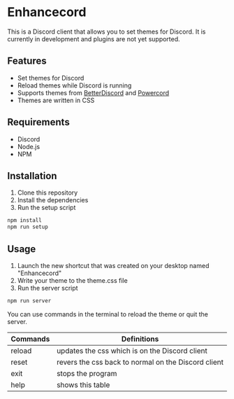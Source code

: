 # Enhancecord
This is a Discord client that allows you to set themes for Discord. It is currently in development and plugins are not yet supported.

## Features

* Set themes for Discord
* Reload themes while Discord is running
* Supports themes from [BetterDiscord](https://betterdiscord.app/) and [Powercord](https://powercord.dev/)
* Themes are written in CSS

## Requirements

* Discord
* Node.js
* NPM

## Installation

1. Clone this repository
2. Install the dependencies
3. Run the setup script
```bash
npm install
npm run setup
```

## Usage

1. Launch the new shortcut that was created on your desktop named "Enhancecord"
2. Write your theme to the theme.css file
3. Run the server script
```bash
npm run server
```
You can use commands in the terminal to reload the theme or quit the server.

| Commands | Definitions                                         |
|----------|-----------------------------------------------------|
| reload   | updates the css which is on the Discord client      |
| reset    | revers the css back to normal on the Discord client |
| exit     | stops the program                                   |
| help     | shows this table                                    |